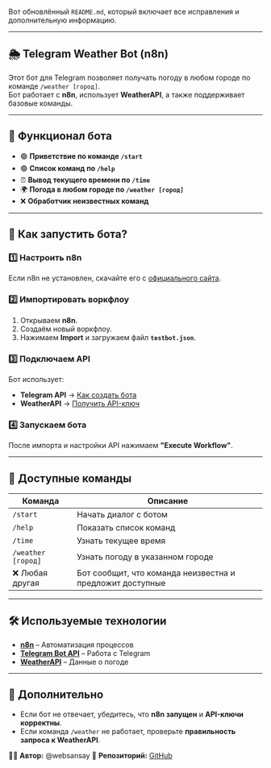 Вот обновлённый `README.md`, который включает все исправления и дополнительную информацию.

---

## 🌦 Telegram Weather Bot (n8n)

Этот бот для Telegram позволяет получать погоду в любом городе по команде `/weather [город]`.  
Бот работает с **n8n**, использует **WeatherAPI**, а также поддерживает базовые команды.

---

## 📌 **Функционал бота**
- 🟢 **Приветствие по команде `/start`**  
- 🟢 **Список команд по `/help`**  
- ⏰ **Вывод текущего времени по `/time`**  
- 🌍 **Погода в любом городе по `/weather [город]`**  
- ❌ **Обработчик неизвестных команд**  

---

## 🚀 **Как запустить бота?**
### 1️⃣ **Настроить n8n**
Если n8n не установлен, скачайте его с [официального сайта](https://n8n.io).

### 2️⃣ **Импортировать воркфлоу**
1. Открываем **n8n**.
2. Создаём новый воркфлоу.
3. Нажимаем **Import** и загружаем файл **`testbot.json`**.

### 3️⃣ **Подключаем API**
Бот использует:
- **Telegram API** → [Как создать бота](https://core.telegram.org/bots#3-how-do-i-create-a-bot)
- **WeatherAPI** → [Получить API-ключ](https://www.weatherapi.com/)

### 4️⃣ **Запускаем бота**
После импорта и настройки API нажимаем **"Execute Workflow"**.

---

## 📌 **Доступные команды**
| Команда             | Описание |
|---------------------|----------|
| `/start`           | Начать диалог с ботом |
| `/help`            | Показать список команд |
| `/time`            | Узнать текущее время |
| `/weather [город]` | Узнать погоду в указанном городе |
| ❌ Любая другая    | Бот сообщит, что команда неизвестна и предложит доступные |

---

## 🛠 **Используемые технологии**
- **[n8n](https://n8n.io)** – Автоматизация процессов
- **[Telegram Bot API](https://core.telegram.org/bots/api)** – Работа с Telegram
- **[WeatherAPI](https://www.weatherapi.com/)** – Данные о погоде

---

## 📎 **Дополнительно**
- Если бот не отвечает, убедитесь, что **n8n запущен** и **API-ключи корректны**.
- Если команда `/weather` не работает, проверьте **правильность запроса к WeatherAPI**.

👨‍💻 **Автор:** @websansay
🔗 **Репозиторий:** [GitHub](https://github.com/kalininlive/test-bot-zadanie)
